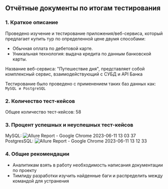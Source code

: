 
## Отчётные документы по итогам тестирования
### 1. Краткое описание
Проведено изучение и тестирование приложения/веб-сервиса, который предлагает купить тур по определенной цене двумя способами:
* Обычная оплата по дебетовой карте.
* Уникальная технология: выдача кредита по данным банковской карты.

Название веб-сервиса: "Путешествие дня", представляет собой комплексный сервис, взаимодействующий с СУБД и API Банка

Тестирование было проведено с применением таких баз данных как: `MySQL и PostgreSQL`
### 2. Количество тест-кейсов
Общее количество тест-кейсов: 58
### 3. Процент успешных и неуспешных тест-кейсов
MySQL:
![Allure Report - Google Chrome 2023-06-11 13 03 37](https://github.com/AleksandrMukhin/QA_Diploma_project/assets/120710840/ff0243f9-4669-46a3-b1a1-72aba5cd1cab)
PostgresSQL:
![Allure Report - Google Chrome 2023-06-11 13 12 33](https://github.com/AleksandrMukhin/QA_Diploma_project/assets/120710840/5baaa9ee-7ba0-41be-a17f-a3e8c8b67825)
### 4. Общие рекомендации
* Аналитикам взять в работу необходимость написания документации по проекту
* Тимлиду разработки изучить найденные баги и распределить между командой для устранения


